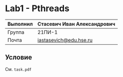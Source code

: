 # Lab1 - Pthreads

| Выполнил | Стасевич Иван Александрович |
|----------|-----------------------------|
| Группа   | 21ПИ-1                      |
| Почта    | iastasevich@edu.hse.ru      |

## Условие

См. `task.pdf`